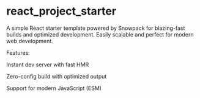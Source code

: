 # react_project_starter
A simple React starter template powered by Snowpack for blazing-fast builds and optimized development. Easily scalable and perfect for modern web development.

Features:

Instant dev server with fast HMR

Zero-config build with optimized output

Support for modern JavaScript (ESM)
